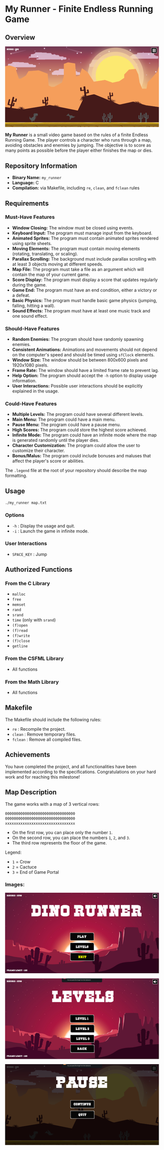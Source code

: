# My Runner - Finite Endless Running Game

## Overview

![Game](images/game.png)

**My Runner** is a small video game based on the rules of a finite Endless Running Game. The player controls a character who runs through a map, avoiding obstacles and enemies by jumping. The objective is to score as many points as possible before the player either finishes the map or dies.

## Repository Information

- **Binary Name:** `my_runner`
- **Language:** C
- **Compilation:** via Makefile, including `re`, `clean`, and `fclean` rules

## Requirements

### Must-Have Features
- **Window Closing:** The window must be closed using events.
- **Keyboard Input:** The program must manage input from the keyboard.
- **Animated Sprites:** The program must contain animated sprites rendered using sprite sheets.
- **Moving Elements:** The program must contain moving elements (rotating, translating, or scaling).
- **Parallax Scrolling:** The background must include parallax scrolling with at least 3 objects moving at different speeds.
- **Map File:** The program must take a file as an argument which will contain the map of your current game.
- **Score Display:** The program must display a score that updates regularly during the game.
- **Game End:** The program must have an end condition, either a victory or a defeat.
- **Basic Physics:** The program must handle basic game physics (jumping, falling, hitting a wall).
- **Sound Effects:** The program must have at least one music track and one sound effect.

### Should-Have Features
- **Random Enemies:** The program should have randomly spawning enemies.
- **Consistent Animations:** Animations and movements should not depend on the computer's speed and should be timed using `sfClock` elements.
- **Window Size:** The window should be between 800x600 pixels and 1920x1080 pixels.
- **Frame Rate:** The window should have a limited frame rate to prevent lag.
- **Help Option:** The program should accept the `-h` option to display usage information.
- **User Interactions:** Possible user interactions should be explicitly explained in the usage.

### Could-Have Features
- **Multiple Levels:** The program could have several different levels.
- **Main Menu:** The program could have a main menu.
- **Pause Menu:** The program could have a pause menu.
- **High Scores:** The program could store the highest score achieved.
- **Infinite Mode:** The program could have an infinite mode where the map is generated randomly until the player dies.
- **Character Customization:** The program could allow the user to customize their character.
- **Bonus/Malus:** The program could include bonuses and maluses that affect the player's score or abilities.

The `.legend` file at the root of your repository should describe the map formatting.

## Usage

```
./my_runner map.txt
```

### Options

- `-h` : Display the usage and quit.
- `-i` : Launch the game in infinite mode.

### User Interactions

- `SPACE_KEY` : Jump

## Authorized Functions

### From the C Library
- `malloc`
- `free`
- `memset`
- `rand`
- `srand`
- `time` (only with `srand`)
- `(f)open`
- `(f)read`
- `(f)write`
- `(f)close`
- `getline`

### From the CSFML Library
- All functions

### From the Math Library
- All functions

## Makefile

The Makefile should include the following rules:
- `re` : Recompile the project.
- `clean` : Remove temporary files.
- `fclean` : Remove all compiled files.

## Achievements

You have completed the project, and all functionalities have been implemented according to the specifications. Congratulations on your hard work and for reaching this milestone!

## Map Description

The game works with a map of 3 vertical rows:

```
00000000000000000000000000000000
00000000000000000000000000000000
xxxxxxxxxxxxxxxxxxxxxxxxxxxxxxxx
```

- On the first row, you can place only the number `1`.
- On the second row, you can place the numbers `1`, `2`, and `3`.
- The third row represents the floor of the game.

Legend:
- `1` = Crow
- `2` = Cactuce
- `3` = End of Game Portal

### Images:

![menu](images/menu.png)

![levels](images/levels.png)

![pause](images/pause.png)
